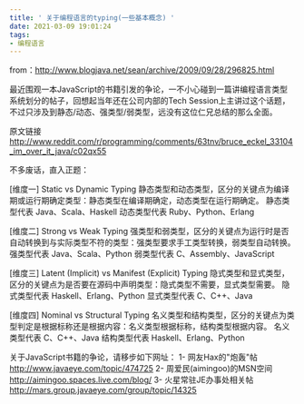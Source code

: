 ```yaml
---
title: ' 关于编程语言的typing(一些基本概念) '
date: 2021-03-09 19:01:24
tags:
- 编程语言
---
```

from：http://www.blogjava.net/sean/archive/2009/09/28/296825.html

最近围观一本JavaScript的书籍引发的争论，一不小心碰到一篇讲编程语言类型系统划分的帖子，回想起当年还在公司内部的Tech Session上主讲过这个话题，不过只涉及到静态/动态、强类型/弱类型，远没有这位仁兄总结的那么全面。

原文链接
http://www.reddit.com/r/programming/comments/63tnv/bruce_eckel_33104_im_over_it_java/c02qx55

不多废话，直入正题：

[维度一] Static vs Dynamic Typing
静态类型和动态类型，区分的关键点为编译期或运行期确定类型：静态类型在编译期确定，动态类型在运行期确定。
静态类型代表 Java、Scala、Haskell
动态类型代表 Ruby、Python、Erlang

[维度二] Strong vs Weak Typing
强类型和弱类型，区分的关键点为运行时是否自动转换到与实际类型不符的类型：强类型要求手工类型转换，弱类型自动转换。
强类型代表 Java、Scala、Python
弱类型代表 C、Assembly、JavaScript

[维度三] Latent (Implicit) vs Manifest (Explicit) Typing
隐式类型和显式类型，区分的关键点为是否要在源码中声明类型：隐式类型不需要，显式类型需要。
隐式类型代表 Haskell、Erlang、Python
显式类型代表 C、C++、Java

[维度四] Nominal vs Structural Typing
名义类型和结构类型，区分的关键点为类型判定是根据标称还是根据内容：名义类型根据标称，结构类型根据内容。
名义类型代表 C、C++、Java
结构类型代表 Haskell、Erlang、Python

关于JavaScript书籍的争论，请移步如下网址：
1- 网友Hax的"炮轰"帖 http://www.javaeye.com/topic/474725
2- 周爱民(aimingoo)的MSN空间 http://aimingoo.spaces.live.com/blog/
3- 火星常驻JE办事处相关帖 http://mars.group.javaeye.com/group/topic/14325

